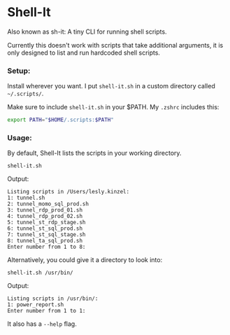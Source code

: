 # Shell-It
Also known as sh-it: A tiny CLI for running shell scripts.

Currently this doesn't work with scripts that take additional arguments, it is only designed to list and run hardcoded shell scripts.

### Setup:

Install wherever you want. I put `shell-it.sh` in a custom directory called `~/.scripts/`.

Make sure to include `shell-it.sh` in your $PATH. My `.zshrc` includes this:

```zsh
export PATH="$HOME/.scripts:$PATH"
```
### Usage:
By default, Shell-It lists the scripts in your working directory.

```
shell-it.sh
```

Output:
```
Listing scripts in /Users/lesly.kinzel:
1: tunnel.sh
2: tunnel_momo_sql_prod.sh
3: tunnel_rdp_prod_01.sh
4: tunnel_rdp_prod_02.sh
5: tunnel_st_rdp_stage.sh
6: tunnel_st_sql_prod.sh
7: tunnel_st_sql_stage.sh
8: tunnel_ta_sql_prod.sh
Enter number from 1 to 8:
```

Alternatively, you could give it a directory to look into:
```
shell-it.sh /usr/bin/
```
Output:
```
Listing scripts in /usr/bin/:
1: power_report.sh
Enter number from 1 to 1:
```

It also has a `--help` flag.
